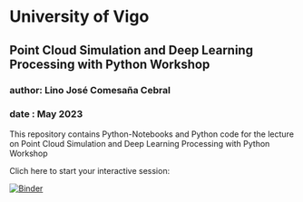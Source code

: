 # University of Vigo
## Point Cloud Simulation and Deep Learning Processing with Python Workshop
### author: Lino José Comesaña Cebral
### date  : May 2023

This repository contains Python-Notebooks and Python code for the lecture on Point Cloud Simulation and Deep Learning Processing with Python Workshop

Clich here to start your interactive session:

[![Binder](https://mybinder.org/badge_logo.svg)](https://mybinder.org/v2/gh/LinoComesana/PCD_DL_WORKSHOP/main)
